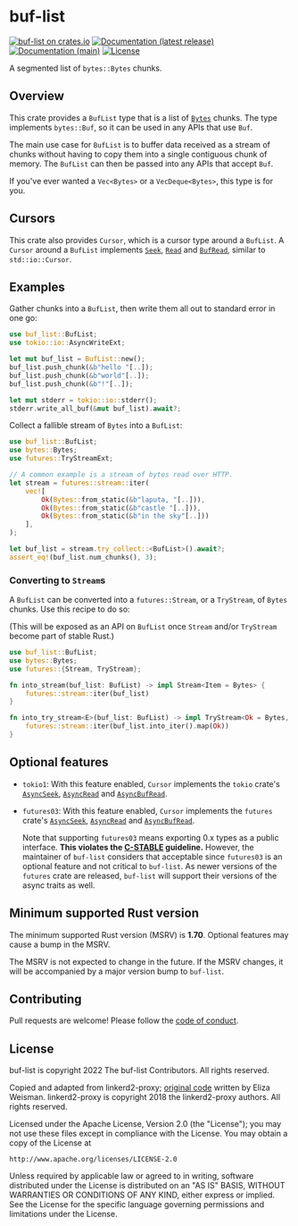 # buf-list

[![buf-list on crates.io](https://img.shields.io/crates/v/buf-list)](https://crates.io/crates/buf-list) [![Documentation (latest release)](https://docs.rs/buf-list/badge.svg)](https://docs.rs/buf-list/) [![Documentation (main)](https://img.shields.io/badge/docs-main-brightgreen)](https://sunshowers-code.github.io/buf-list/rustdoc/buf_list/) [![License](https://img.shields.io/badge/license-Apache-green.svg)](LICENSE)

A segmented list of `bytes::Bytes` chunks.

## Overview

This crate provides a `BufList` type that is a list of [`Bytes`](bytes::Bytes) chunks. The
type implements `bytes::Buf`, so it can be used in any APIs that use `Buf`.

The main use case for `BufList` is to buffer data received as a stream of chunks without
having to copy them into a single contiguous chunk of memory. The `BufList` can then be passed
into any APIs that accept `Buf`.

If you've ever wanted a `Vec<Bytes>` or a `VecDeque<Bytes>`, this type is for you.

## Cursors

This crate also provides `Cursor`, which is a cursor type around a `BufList`. A `Cursor`
around a `BufList` implements [`Seek`](std::io::Seek), [`Read`](std::io::Read) and
[`BufRead`](std::io::BufRead), similar to `std::io::Cursor`.

## Examples

Gather chunks into a `BufList`, then write them all out to standard error in one go:

```rust
use buf_list::BufList;
use tokio::io::AsyncWriteExt;

let mut buf_list = BufList::new();
buf_list.push_chunk(&b"hello "[..]);
buf_list.push_chunk(&b"world"[..]);
buf_list.push_chunk(&b"!"[..]);

let mut stderr = tokio::io::stderr();
stderr.write_all_buf(&mut buf_list).await?;
```

Collect a fallible stream of `Bytes` into a `BufList`:

```rust
use buf_list::BufList;
use bytes::Bytes;
use futures::TryStreamExt;

// A common example is a stream of bytes read over HTTP.
let stream = futures::stream::iter(
    vec![
        Ok(Bytes::from_static(&b"laputa, "[..])),
        Ok(Bytes::from_static(&b"castle "[..])),
        Ok(Bytes::from_static(&b"in the sky"[..]))
    ],
);

let buf_list = stream.try_collect::<BufList>().await?;
assert_eq!(buf_list.num_chunks(), 3);
```

### Converting to `Stream`s

A `BufList` can be converted into a `futures::Stream`, or a `TryStream`, of `Bytes` chunks. Use
this recipe to do so:

(This will be exposed as an API on `BufList` once `Stream` and/or `TryStream` become part of
stable Rust.)

```rust
use buf_list::BufList;
use bytes::Bytes;
use futures::{Stream, TryStream};

fn into_stream(buf_list: BufList) -> impl Stream<Item = Bytes> {
    futures::stream::iter(buf_list)
}

fn into_try_stream<E>(buf_list: BufList) -> impl TryStream<Ok = Bytes, Error = E> {
    futures::stream::iter(buf_list.into_iter().map(Ok))
}
```

## Optional features

* `tokio1`: With this feature enabled, `Cursor` implements the `tokio` crate's
  [`AsyncSeek`](tokio::io::AsyncSeek), [`AsyncRead`](tokio::io::AsyncRead) and
  [`AsyncBufRead`](tokio::io::AsyncBufRead).

* `futures03`: With this feature enabled, `Cursor` implements the `futures` crate's
  [`AsyncSeek`](futures_io_03::AsyncSeek), [`AsyncRead`](futures_io_03::AsyncRead) and
  [`AsyncBufRead`](futures_io_03::AsyncBufRead).

  Note that supporting `futures03` means exporting 0.x types as a public interface. **This
  violates the
  [C-STABLE](https://rust-lang.github.io/api-guidelines/necessities.html#public-dependencies-of-a-stable-crate-are-stable-c-stable)
  guideline.** However, the maintainer of `buf-list` considers that acceptable since `futures03`
  is an optional feature and not critical to `buf-list`. As newer versions of the `futures`
  crate are released, `buf-list` will support their versions of the async traits as well.

## Minimum supported Rust version

The minimum supported Rust version (MSRV) is **1.70**. Optional features may
cause a bump in the MSRV.

The MSRV is not expected to change in the future. If the MSRV changes, it will be accompanied by
a major version bump to `buf-list`.

## Contributing

Pull requests are welcome! Please follow the
[code of conduct](https://github.com/sunshowers-code/.github/blob/main/CODE_OF_CONDUCT.md).

## License

buf-list is copyright 2022 The buf-list Contributors. All rights reserved.

Copied and adapted from linkerd2-proxy; [original
code](https://github.com/linkerd/linkerd2-proxy/blob/d36e3a75ef428453945eedaa230a32982c17d30d/linkerd/http-retry/src/replay.rs#L421-L492)
written by Eliza Weisman. linkerd2-proxy is copyright 2018 the linkerd2-proxy authors. All rights
reserved.

Licensed under the Apache License, Version 2.0 (the "License"); you may not use
these files except in compliance with the License. You may obtain a copy of the
License at

    http://www.apache.org/licenses/LICENSE-2.0

Unless required by applicable law or agreed to in writing, software distributed
under the License is distributed on an "AS IS" BASIS, WITHOUT WARRANTIES OR
CONDITIONS OF ANY KIND, either express or implied. See the License for the
specific language governing permissions and limitations under the License.
